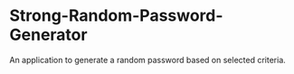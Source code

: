 # Strong-Random-Password-Generator
An application to generate a random password based on selected criteria.
